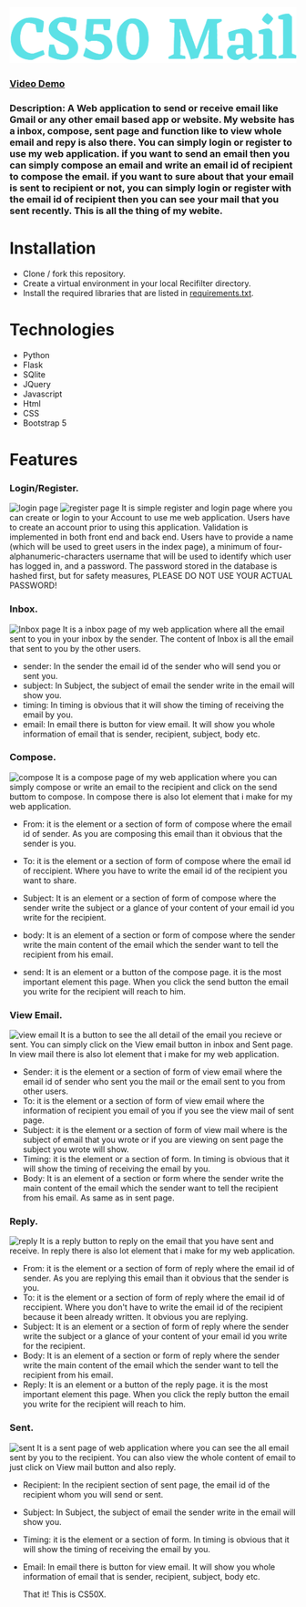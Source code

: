 ![CS50 Mail](./static/head.jpg)

### [Video Demo](https://youtu.be/0FZaUhoUUcw)

### Description: A Web application to send or receive email like Gmail or any other email based app or website. My website has a inbox, compose, sent page and function like to view whole email and repy is also there. You can simply login or register to use my web application. if you want to send an email then you can simply compose an email and write an email id of recipient to compose the email. if you want to sure about that your email is sent to recipient or not, you can simply login or register with the email id of recipient then you can see your mail that you sent recently. This is all the thing of my webite.

# Installation

- Clone / fork this repository.
- Create a virtual environment in your local Recifilter directory.
- Install the required libraries that are listed in [requirements.txt](/requirements.txt).

# Technologies

- Python
- Flask
- SQlite
- JQuery
- Javascript
- Html
- CSS
- Bootstrap 5

# Features

### Login/Register.

![login page](project/static/Login.png)
![register page](project/static/register.png)
It is simple register and login page where you can create or login to your Account to use me web application.
Users have to create an account prior to using this application. Validation is implemented in both front end and back end. Users have to provide a name (which will be used to greet users in the index page), a minimum of four-alphanumeric-characters username that will be used to identify which user has logged in, and a password. The password stored in the database is hashed first, but for safety measures, PLEASE DO NOT USE YOUR ACTUAL PASSWORD!


### Inbox.
![Inbox page](project/static/inbox.png)
It is a inbox page of my web application where all the email sent to you in your inbox by the sender. The content of Inbox is all the email that sent to you by the other users.

- sender: In the sender the email id of the sender who will send you or sent you.
- subject: In Subject, the subject of email the sender write in the email will show you.
- timing: In timing is obvious that it will show the timing of receiving the email by you.
- email: In email there is button for view email. It will show you whole information of email that is sender, recipient, subject, body etc.



### Compose.
![compose](project/static/compose.jpg)
It is a compose page of my web application where you can simply compose or write an email to the recipient and click on the send buttom to compose. In compose there is also lot element that i make for my web application.

- From: it is the element or a section of form of compose where the email id of sender. As you are composing this email than it obvious that the sender is you.
- To: it is the element or a section of form of compose where the email id of reccipient. Where you have to write the email id of the recipient you want to share.
- Subject: It is an element or a section of form of compose where the sender write the subject or a glance of your content of your email id you write for the recipient.

- body: It is an element of a section or form of compose where the sender write the main content of the email which the sender want to tell the recipient from his email.
- send: It is an element or a button of the compose page. it is the most important element this page. When you click the send button the email you write for the recipient will reach to him.

### View Email.
![view email](project/static/emails.jpg)
It is a button to see the all detail of the email you recieve or sent. You can simply click on the View email button in inbox and Sent page.  In view mail there is also lot element that i make for my web application.

- Sender: it is the element or a section of form of view email where the email id of sender who sent you the mail or the email sent to you from other users.
- To: it is the element or a section of form of view email where the information of recipient you email of you if you see the view mail of sent page.
- Subject: it is the element or a section of form of view mail where is the subject of email that you wrote or if you are viewing on sent page the subject you wrote will show.
- Timing: it is the element or a section of form. In timing is obvious that it will show the timing of receiving the email by you.
- Body: It is an element of a section or form where the sender write the main content of the email which the sender want to tell the recipient from his email. As same as in sent page.


### Reply.
![reply](project/static/reply.jpg)
It is a reply button to reply on the email that you have sent and receive.  In reply there is also lot element that i make for my web application.

- From: it is the element or a section of form of reply where the email id of sender. As you are replying this email than it obvious that the sender is you.
- To: it is the element or a section of form of reply where the email id of reccipient. Where you don't have to write the email id of the recipient because it been already written. It obvious you are replying.
- Subject:  It is an element or a section of form of reply where the sender write the subject or a glance of your content of your email id you write for the recipient.
- Body: It is an element of a section or form of reply where the sender write the main content of the email which the sender want to tell the recipient from his email.
- Reply: It is an element or a button of the reply page. it is the most important element this page. When you click the reply button the email you write for the recipient will reach to him.

### Sent.
![sent](project/static/sent.jpg)
It is a sent page of web application where you can see the all email sent by you to the recipient. You can also view the whole content of email to just click on View mail button and also reply.

- Recipient: In the recipient section of sent page, the email id of the recipient whom you will send or sent.
- Subject: In Subject, the subject of email the sender write in the email will show you.
- Timing:  it is the element or a section of form. In timing is obvious that it will show the timing of receiving the email by you.
- Email: In email there is button for view email. It will show you whole information of email that is sender, recipient, subject, body etc.

  That it! This is CS50X.